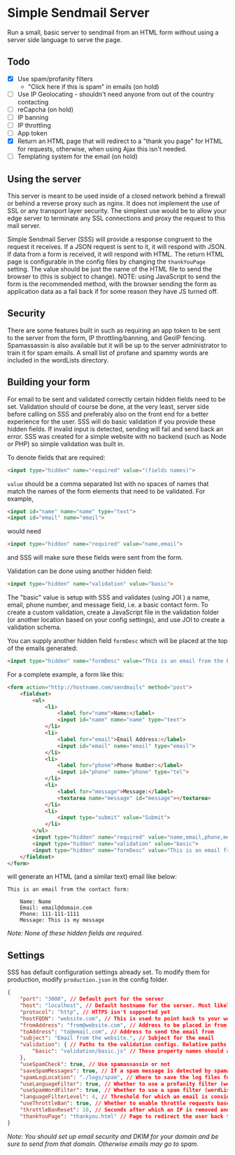 # Simple Sendmail Server

Run a small, basic server to sendmail from an HTML form without using a server side language to serve the page.

## Todo

-   [x] Use spam/profanity filters
    -   "Click here if this is spam" in emails (on hold)
-   [ ] Use IP Geolocating - shouldn't need anyone from out of the country contacting
-   [ ] reCapcha (on hold)
-   [ ] IP banning
-   [ ] IP throttling
-   [ ] App token
-   [x] Return an HTML page that will redirect to a "thank you page" for HTML for requests, otherwise, when using Ajax this isn't needed.
-   [ ] Templating system for the email (on hold)

## Using the server

This server is meant to be used inside of a closed network behind a firewall or behind a reverse proxy such as nginx. It does not implement the use of SSL or any transport layer security. The simplest use would be to allow your edge server to terminate any SSL connections and proxy the request to this mail server.

Simple Sendmail Server (SSS) will provide a response congruent to the request it receives. If a JSON request is sent to it, it will respond with JSON. If data from a form is received, it will respond with HTML. The return HTML page is configurable in the config files by changing the `thankYouPage` setting. The value should be just the name of the HTML file to send the browser to (this is subject to change). NOTE: using JavaScript to send the form is the recommended method, with the browser sending the form as application data as a fail back if for some reason they have JS turned off.

## Security

There are some features built in such as requiring an app token to be sent to the server from the form, IP throttling/banning, and GeoIP fencing. Spamassassin is also available but it will be up to the server administrator to train it for spam emails. A small list of profane and spammy words are included in the wordLists directory.


## Building your form

For email to be sent and validated correctly certain hidden fields need to be set. Validation should of course be done, at the very least, server side before calling on SSS and preferably also on the front end for a better experience for the user.  SSS will do basic validation if you provide these hidden fields. If invalid input is detected, sending will fail and send back an error. SSS was created for a simple website with no backend (such as Node or PHP) so simple validation was built in.

To denote fields that are required:

```html
<input type="hidden" name="required" value="(fields names)">
```

`value`  should be a comma separated list with no spaces of names that match the names of the form elements that need to be validated.  For example,

```html
<input id="name" name="name" type="text">
<input id="email" name="email">
```

would need

```html
<input type="hidden" name="required" value="name,email">
```

and SSS will make sure these fields were sent from the form.

Validation can be done using another hidden field:

```html
<input type="hidden" name="validation" value="basic">
```

The "basic" value is setup with SSS and validates (using JOI ) a name, email, phone number, and message field, i.e. a basic contact form. To create a custom validation, create a JavaScript file in the validation folder (or another location based on your config settings), and use JOI to create a validation schema. 

You can supply another hidden field `formDesc` which will be placed at the top of the emails generated:

```html
<input type="hidden" name="formDesc" value="This is an email from the Pettinontheritz.com contact form:">
```

For a complete example, a form like this:

```html
<form action="http://hostname.com/sendmails" method="post">
    <fieldset>
        <ul>
            <li>
                <label for="name">Name:</label>
                <input id="name" name="name" type="text">
            </li>
            <li>
                <label for="email">Email Address:</label>
                <input id="email" name="email" type="email">   
            </li>
            <li>
                <label for="phone">Phone Number:</label>
                <input id="phone" name="phone" type="tel">
            </li>
            <li>
                <label for="message">Message:</label>
                <textarea name="message" id="message"></textarea>
            </li>
            <li>
                <input type="submit" value="Submit">
            </li>
        </ul>
        <input type="hidden" name="required" value="name,email,phone,message">
        <input type="hidden" name="validation" value="basic">
        <input type="hidden" name="formDesc" value="This is an email from the contact form:">
    </fieldset>
</form>
```

will generate an HTML (and a similar text) email like below:

```
This is an email from the contact form:

    Name: Name
    Email: email@domain.com
    Phone: 111-111-1111
    Message: This is my message
```

*Note: None of these hidden fields are required.*

## Settings

SSS has default configuration settings already set. To modify them for production, modify `production.json` in the config folder.

```json
{
    "port": "3000", // Default port for the server
    "host": "localhost", // Default hostname for the server. Most likely in production this should be 0.0.0.0, like it is already set in production.json
    "protocol": "http", // HTTPS isn't supported yet
    "hostFQDN": "website.com", // This is used to point back to your website to redirect after an email is sent (thankyou page)
    "fromAddress": "from@website.com", // Address to be placed in from field in the email
    "toAddress": "to@email.com", // Address to send the email from
    "subject": "Email from the website.", // Subject for the email
    "validation": { // Paths to the validation configs. Relative paths from the server root directory.
        "basic": "validation/basic.js" // These property names should align with what you are sending from the form
    },
    "useSpamCheck": true, // Use spamassassin or not
    "saveSpamMessages": true, // If a spam message is detected by spamassassin, choose to save or delete it. This can be used to train SA better as well as routinely monitored for false positives.
    "spamLogLocation": "./logs/spam", // Where to save the log files for spammy emails
    "useLanguageFilter": true, // Whether to use a profanity filter (wordLists/swearWords.txt)
    "useSpamWordFilter": true, // Whether to use a spam filter (wordLists/flaggedWords.txt)
    "languageFilterLevel": 4, // Threshold for which an email is considered spam. Messages with more flagged words than this setting is required to be blocked. (ie. > 4)
    "useThrottleBan": true, // Whether to enable throttle requests based on IP
    "throttleBanReset": 10, // Seconds after which an IP is removed and allowed to make a request again.
    "thankYouPage": "thankyou.html" // Page to redirect the user back to if data was submitted via form. This is concatenated to the hostFDQN so you will need to adjust for where this path resides for you.  
}
```

*Note: You should set up email security and DKIM for your domain and be sure to send from that domain. Otherwise emails may go to spam.*
